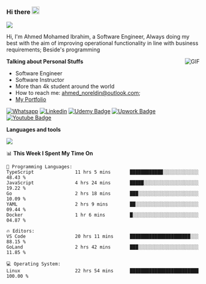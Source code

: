 ### Hi there <img src="https://raw.githubusercontent.com/MartinHeinz/MartinHeinz/master/wave.gif" width="20px">

![](https://komarev.com/ghpvc/?username=2hmad&color=lightgrey)

Hi, I'm Ahmed Mohamed Ibrahim, a Software Engineer, Always doing my best with the aim of improving operational functionality in line with business requirements; Beside's programming

  <img align="right" alt="GIF" src="https://media.giphy.com/media/836HiJc7pgzy8iNXCn/giphy.gif" />
  
**Talking about Personal Stuffs**

- Software Engineer
- Software Instructor
- More than 4k student around the world
- How to reach me: ahmed_noreldin@outlook.com;
- [My Portfolio](https://ahmednoreldin.com)

[![Whatsapp](https://img.shields.io/badge/WhatsApp-25D366?style=for-the-badge&logo=whatsapp&logoColor=white)](http://wa.me/201275457924)
[![Linkedin](https://img.shields.io/badge/LinkedIn-0077B5?style=for-the-badge&logo=linkedin&logoColor=white)](https://www.linkedin.com/in/ahmednoreldin)
[![Udemy Badge](https://img.shields.io/badge/Udemy-EC5252?style=for-the-badge&logo=Udemy&logoColor=white)](https://www.udemy.com/user/ahmed-mohamed-1/) 
[![Upwork Badge](https://img.shields.io/badge/Upwork-14a800?style=for-the-badge&logo=Upwork&logoColor=white)](https://www.upwork.com/freelancers/~01788957435aed0aa5)
[![Youtube Badge](https://img.shields.io/badge/youtube-FF0000?style=for-the-badge&logo=youtube&logoColor=white)](https://www.youtube.com/@code_with_ahmed)

**Languages and tools**  

<img src="https://skillicons.dev/icons?i=aws,gcp,azure,react,vue,flutter,php,cpp,docker,elasticsearch,express,git,githubactions,go,grafana,graphql,java,kafka,kubernetes,laravel,mongodb,mysql,nestjs,nextjs,nodejs,nuxtjs,php,postgres,postman,react,redis,redux,spring,sqlite,ts">

<!--START_SECTION:waka-->
📊 **This Week I Spent My Time On** 

```text
💬 Programming Languages: 
TypeScript               11 hrs 5 mins       ████████████░░░░░░░░░░░░░   48.43 % 
JavaScript               4 hrs 24 mins       █████░░░░░░░░░░░░░░░░░░░░   19.22 % 
Go                       2 hrs 18 mins       ███░░░░░░░░░░░░░░░░░░░░░░   10.09 % 
YAML                     2 hrs 9 mins        ██░░░░░░░░░░░░░░░░░░░░░░░   09.44 % 
Docker                   1 hr 6 mins         █░░░░░░░░░░░░░░░░░░░░░░░░   04.87 % 

🔥 Editors: 
VS Code                  20 hrs 11 mins      ██████████████████████░░░   88.15 % 
GoLand                   2 hrs 42 mins       ███░░░░░░░░░░░░░░░░░░░░░░   11.85 % 

💻 Operating System: 
Linux                    22 hrs 54 mins      █████████████████████████   100.00 % 
```


<!--END_SECTION:waka-->
 
